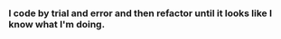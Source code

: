 <p>
  <h3>I code by trial and error and then refactor until it looks like I know what I'm doing.</h3>
</p>

<a src="https://tryhackme.com/badge/1438760"/>
